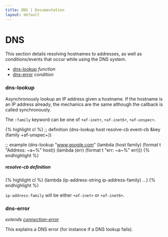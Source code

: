 ```yaml
---
title: DNS | Documentation
layout: default
---
```


DNS
===
This section details resolving hostnames to addresses, as well as
conditions/events that occur while using the DNS system.

- [dns-lookup](#dns-lookup) _function_
- [dns-error](#dns-error) _condition_

<a id="dns-lookup"></a>
### dns-lookup
Asynchronously lookup an IP address given a hostname. If the hostname is an IP
address already, the mechanics are the same although the callback is called
synchronously.

The `:family` keyword can be one of `+af-inet+`, `+af-inet6+`, `+af-unspec+`.

{% highlight cl %}
;; definition
(dns-lookup host resolve-cb event-cb &key (family +af-unspec+))

;; example
(dns-lookup "www.google.com"
            (lambda (host family)
              (format t "Address: ~a~%" host))
            (lambda (err) (format t "err: ~a~%" err)))
{% endhighlight %}

<a id="dns-lookup-resolve-cb"></a>
##### resolve-cb definition

{% highlight cl %}
(lambda (ip-address-string ip-address-family) ...)
{% endhighlight %}

`ip-address-family` will be either `+af-inet+` or `+af-inet6+`.

<a id="dns-error"></a>
### dns-error
_extends [connection-error](/cl-async/base#connection-error)_

This explains a DNS error (for instance if a DNS lookup fails).

